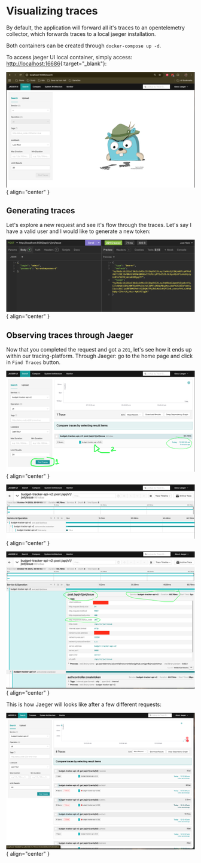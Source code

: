 # Visualizing traces

By default, the application will forward all it's traces to an opentelemetry collector, which forwards traces to a local jaeger installation.

Both containers can be created through `docker-compose up -d`.

To access jaeger UI local container, simply access: [http://localhost:16686](http://localhost:16686){:target="_blank"}:

![Jaeger](./assets/jaeger.png){ align="center" }

## Generating traces

Let's explore a new request and see it's flow through the traces. Let's say I have a valid user and I would like to generate a new token:

![NewJWTToken](./assets/jwt_token.png){ align="center" }

## Observing traces through Jaeger

Now that you completed the request and got a `201`, let's see how it ends up within our tracing-platform. Through Jaeger: go to the home page and click in `Find Traces` button.

![NewJWTToken1](./assets/jwt_tracer_1.png){ align="center" }

![NewJWTToken2](./assets/jwt_tracer_2.png){ align="center" }

![NewJWTToken3](./assets/jwt_tracer_3.png){ align="center" }

This is how Jaeger will looks like after a few different requests:

![NewJWTToken4](./assets/jwt_tracer_4.png){ align="center" }
